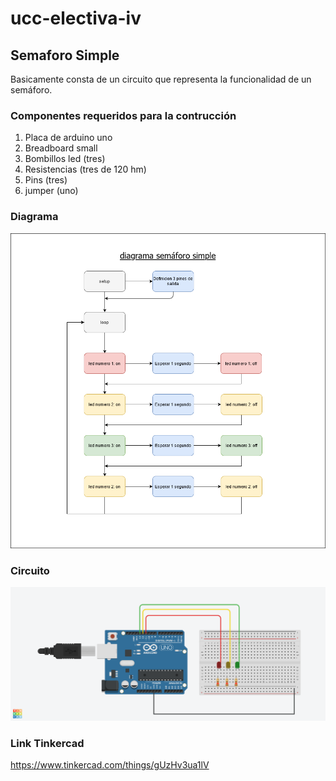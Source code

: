 # ucc-electiva-iv
## Semaforo Simple
Basicamente consta de un circuito  que representa la funcionalidad de un semáforo.
### Componentes requeridos para la contrucción 
1. Placa de arduino uno
2. Breadboard small
3. Bombillos led (tres)
4. Resistencias (tres de 120 hm)
5. Pins (tres)
6. jumper (uno)
### Diagrama
![Diagrama](../01-semaforoSimple/imgDiagramaSemaforoSimple.png)
### Circuito
![Diagrama](../01-semaforoSimple/imgCircuitoSemaforoSimple.png)
### Link Tinkercad
 https://www.tinkercad.com/things/gUzHv3ua1lV


